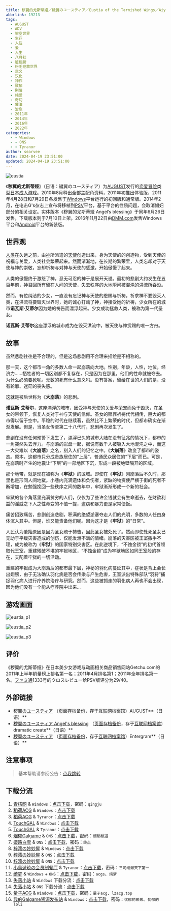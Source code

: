 ```yaml
---
title: 秽翼的尤斯蒂娅／穢翼のユースティア／Eustia of the Tarnished Wings／Aiyoku no Eustia／脏翅膀
abbrlink: 19213
tags:
  - AUGUST
  - ADV
  - 架空世界
  - 生存
  - 人性
  - 爱
  - 人生
  - 八月社
  - 脏翅膀
  - 粉毛拯救世界
  - 意义
  - 汉化
  - 神作
  - 致郁
  - 剧情
  - 纯爱
  - 奇幻
  - 催泪
  - 治愈
  - 2011年
  - 2014年
  - 2016年
  - 2022年
categories:
  - - Windows
  - - ONS
  - - Tyranor
author: searvee
date: 2024-04-19 23:51:00
updated: 2024-04-19 23:51:00
---
```


![eustia](https://unpkg.com/galgame/img/eustia.webp)

《**秽翼的尤斯蒂娅**》（日语：穢翼のユースティア）为[AUGUST](https://zh.wikipedia.org/wiki/AUGUST)发行的[恋爱冒险](https://zh.wikipedia.org/wiki/戀愛冒險)类型[日本成人游戏](https://zh.wikipedia.org/wiki/日本成人遊戲)。2010年8月释出全部主配角资料，2011年初推出体验版，2011年4月28日和7月29日各发售于[Windows](https://zh.wikipedia.org/wiki/Windows)平台运行的初回版和通常版。2014年2月，在电击G's杂志上宣布将移植到[PSV](https://zh.wikipedia.org/wiki/PlayStation_Vita)平台，基于平台的性质问题，会取消娼妇部分的相关设定。实体版本《秽翼的尤斯蒂娅 Angel’s blessing》于同年6月26日发售，下载版本则于7月10日上架。2016年11月22日由[DMM.com](https://zh.wikipedia.org/wiki/DMM.com)发售Windows平台和[Android](https://zh.wikipedia.org/wiki/Android)平台的新装版。

<!-- more -->

## 世界观

[人类](https://zh.wikipedia.org/wiki/人類)在久远之前，由[神](https://zh.wikipedia.org/wiki/神)所派遣的[天使](https://zh.wikipedia.org/wiki/天使)创造出来，身为天使的的创造物，受到天使的祝福与关爱，人类社会繁荣起来。然而渐渐地，在长期的繁荣里，人类忘却对于天使与神的崇敬，忘却祈祷与对神与天使的感激，开始傲慢了起来。

人类的傲慢终于激怒了神，忍无可忍的神于是展开天谴。最初的悲剧大约发生在五百年前，神召回所有留在人间的天使，失去秩序的大地瞬间被混沌的洪流所吞没。

然而，有位纯洁的少女，一直没有忘记神与天使的恩赐与祈祷，祈求神不要毁灭人类，在洪流将要毁灭世界时，她的诚心打动了神，神接受她的祈祷，少女所在的城市**诺瓦斯·艾蒂尔**因为她的祷告而漂浮起来。少女成功拯救人类，被称为第一代圣女。

**诺瓦斯·艾蒂尔**这座漂浮的城市成为在毁灭洪流中，被天使与神赏赐的唯一方舟。

## 故事

虽然悲剧往往是不合理的，但是这场悲剧用不合理来描绘是不相称的。

那一天，这个都市一角的多数人命一起崩落向大地。性别，年龄，人性，地位，经济力……牺牲者的一切区别都不复存在，只是因为在那里，他们的性命就被夺去。为什么必须要[死](https://zh.wikipedia.org/wiki/死)呢。无数的死有什么意义吗。没有答案，留给在世的人们的是，没有轮廓、迷茫的丧失感。

这就是被后世称为《**大崩落**》的悲剧。

**诺瓦斯·艾蒂尔**，这座漂浮的城市，因受神与天使的关爱与荣宠而免于毁灭，在圣女的带领下，恢复人类对于神与天使的信仰。圣女的赎罪祈祷代代相传，巨大的都市得以留于空中。平稳的时代在继续著，虽然比不上繁荣的时代，但都市确实在渐渐发展。但是，当圣女传至第二十八代时，悲剧再次发生了。

悲剧在没有任何预警下发生了，漂浮已久的城市大陆在没有征兆的情况下，都市的一角突然失去浮力。与崩落的岩盘一起，据说有数千人被吸入大地混沌之中，而这一大灾难以《**大崩落**》之名，刻入人们的记忆之中。《**大崩落**》改变了都市的姿态。原本，这都市只分成贵族居住的“上层”，普通民众居住的“下层”而已。可是，在崩落时产生的地震让“下层”的一部地区下沉，形成一段被绝壁隔开的区域。

那个地带，就是现在被称为《**牢狱**》的区域。即使在《**牢狱**》刚崩落后不久时，那里也是形同人间地狱。小巷内充满遗体和负伤者，紧缺的物资使尸横于街的死者不断增加，在勉强挽回一些秩序之间的数年中，牢狱渐渐形成一个新的社会。 　

牢狱的各个角落里充满贫穷的人们，仅仅为了些许金钱就会有生命逝去，在财欲利益的淫威之下人之性命变的不值一提，盗窃和暴力更是家常便饭。

痛苦招致痛苦，悲剧创造悲剧，积满的绝望淤塞夺走人们的光明，多数的人任由身体沉入其中。但是，谁又能责备他们呢。因为这才是《**牢狱**》的“日常”。

人民认为肇始原因是因为圣女疏于祷告，因此圣女被处死了。然而即使处死圣女已无助于平缓灾害造成的创伤，仅能发泄不满的情绪。崩落的灾害区被王室撒手不理，成为被称为《**牢狱**》的国家特别灾害区。在此逆境下，“不蚀金锁”的初代首领取代王室，重建残破不堪的牢狱地区，“不蚀金锁”成为牢狱地区如同王室般的存在，支配着牢狱的一切活动。

重建的牢狱成为大崩落后的都市最下层，神秘的羽化病蔓延其中，症状是背上会长出翅膀，由于无法确认羽化病是否会传染与产生危害，王室派出特殊部队“羽狩”捕捉羽化病人进行疗养院治疗与研究。然而，这些被抓走的羽化病人再也不会出现，因为他们没有一个能从疗养院中出来...

## 游戏画面

![eustia_p1](https://unpkg.com/galgame/img/eustia_p1.webp)

![eustia_p2](https://unpkg.com/galgame/img/eustia_p2.webp)

![eustia_p3](https://unpkg.com/galgame/img/eustia_p3.webp)

## 评价

《秽翼的尤斯蒂娅》在日本美少女游戏与动画相关商品销售网站Getchu.com的2011年上半年销量榜上排名第一名；2011年4月排名第1；2011年全年排名第一名。[ファミ通](https://zh.wikipedia.org/wiki/ファミ通)1333号的クロスレビュー给PSV版评分为29/40。

## 外部链接

- [秽翼のユースティア](http://august-soft.com/eustia/index.html) （[页面存档备份](https://web.archive.org/web/20200511073520/http://august-soft.com/eustia/index.html)，存于[互联网档案馆](https://zh.wikipedia.org/wiki/互联网档案馆)）AUGUST**（日语）**
- [秽翼のユースティア Angel's blessing](http://dramaticcreate.com/eustia/) （[页面存档备份](https://web.archive.org/web/20200918050028/http://dramaticcreate.com/eustia/)，存于[互联网档案馆](https://zh.wikipedia.org/wiki/互联网档案馆)）dramatic create**（日语）**
- [秽翼のユースティア](http://www.entergram.co.jp/eustia/index.html) （[页面存档备份](https://web.archive.org/web/20220622130809/http://www.entergram.co.jp/eustia/index.html)，存于[互联网档案馆](https://zh.wikipedia.org/wiki/互联网档案馆)）Entergram**（日语）**

## 注意事项

> 基本帮助请参阅公告：[点我跳转](/p/announcement/)

## 下载分流

1. [青桔网](https://qingju.org/) & `Windows`：[点击下载](https://www.qingju.org/archives/3841)，密码：`qingju`
2. [稻荷ACG](https://sakustar.moe/) & `Windows`：[点击下载](https://sakustar.top/art/366)
3. [稻荷ACG](https://sakustar.moe/) & `Tyranor`：[点击下载](https://sakustar.top/art/6025)
4. [TouchGAL](https://www.touchgal.com/) & `Windows`：[点击下载](https://pan.touchgal.net/s/R1Bh7)
5. [TouchGAL](https://www.touchgal.com/) & `Tyranor`：[点击下载](https://pan.touchgal.net/s/VWwcd)
6. [烟郁Galgame](https://yanyugal.top/) & `ONS`：[点击下载](https://yanyugal.top/d/disk1/%E5%B0%8F%E5%B0%8F%E7%9A%84%E5%88%86%E4%BA%AB%EF%BC%88PC%EF%BC%86%E5%AE%89%E5%8D%93%EF%BC%89/%E5%AE%89%E5%8D%93/ons/%E7%A7%BD%E7%BF%BC%E7%9A%84%E5%B0%A4%E6%96%AF%E8%92%82%E5%A8%85.7z)，密码：`烟郁频道`
7. [姬路白雪](https://pan.jlbx.xyz/) & `ONS`：[点击下载](https://pan.jlbx.xyz/?s=%E7%A7%BD%E7%BF%BC%E7%9A%84%E5%B0%A4%E6%96%AF%E8%92%82%E5%A8%85)，密码：`终点`
8. [梓澪の妙妙屋](https://zi0.cc/) & `Windows`：[点击下载](https://zi0.cc/.%E3%80%90%E5%A4%8F%E9%A3%8E%E3%80%91/.%E3%80%90%E5%A4%8F%E9%A3%8E-1%E3%80%91/AVG%EF%BC%88%E8%A7%86%E8%A7%89%E5%B0%8F%E8%AF%B4%EF%BC%89/%E3%80%90PC%E3%80%91/%E3%80%90PC%E3%80%91%E7%A7%BD%E7%BF%BC%E7%9A%84%E5%B0%A4%E6%96%AF%E8%92%82%E5%A8%85?from=search)
9. [梓澪の妙妙屋](https://zi0.cc/) & `ONS`：[点击下载](https://zi0.cc/%60%E3%80%90%E5%BD%92%20%E6%A1%A3%E3%80%91/%E3%80%90ONS%E5%90%88%E9%9B%86%E3%80%91/[August]%E7%A7%BD%E7%BF%BC%E7%9A%84%E5%B0%A4%E6%96%AF%E8%92%82%E5%A8%85.7z?from=search)
10. [梓澪の妙妙屋](https://zi0.cc/) & `ONS`：[点击下载](https://zi0.cc/.%E3%80%90%E5%A4%8F%E9%A3%8E%E3%80%91/.%E3%80%90%E5%A4%8F%E9%A3%8E-1%E3%80%91/%E5%AE%89%E5%8D%93/ONS/%E3%80%90ONS%E3%80%91%E7%A7%BD%E7%BF%BC%E7%9A%84%E5%B0%A4%E6%96%AF%E8%92%82%E5%A8%85.7z?from=search)
11. [小鳥遊暁の会员制餐厅](https://t-satoru.top/) & `Tyranor`：[点击下载](https://pan.t-satoru.top/d/ode5/Galgames/%E3%80%90%E8%87%AA%E5%B0%81%E5%8C%85%E3%80%91%E5%8E%9F%E5%88%9B%E4%BD%9C%E5%93%81/%E8%84%8F%E7%BF%85%E8%86%80/Ar_%E6%9E%AB%E7%AC%9B_%E8%84%8F%E7%BF%85%E8%86%80_od.rar)，密码：`三司绫濑天下第一`
12. [绮梦](https://acgs.one/) & `Windows` + `ONS`：[点击下载](https://acgs.one/down_html/?url=game/%E7%A7%BD%E7%BF%BC%E7%9A%84%E5%B0%A4%E6%96%AF%E8%92%82%E5%A8%85&name=%E7%A7%BD%E7%BF%BC%E7%9A%84%E5%B0%A4%E6%96%AF%E8%92%82%E5%A8%85)，密码：`acgs`、`绮梦`
13. [失落小站](https://www.shinnku.com/) & `Windows` 下载分流：[点击下载](https://www.shinnku.com/api/download/0/win/%E7%A7%BD%E7%BF%BC%E7%9A%84%E5%B0%A4%E6%96%AF%E8%92%82%E5%A8%85.7z)
14. [失落小站](https://www.shinnku.com/) & `ONS` 下载分流：[点击下载](https://www.shinnku.com/api/download/0/ons/%E7%A7%BD%E7%BF%BC%E7%9A%84%E5%B0%A4%E6%96%AF%E8%92%82%E5%A8%85.zip)
15. [量子ACG](https://lzacg.org/) & `Windows`：[点击下载](https://lzacg.org/527)，密码：`量子acg`、`lzacg.top`
16. [我的Galgame资源发布站](https://www.ttloli.com/) & `Windows`：[点击下载](https://www.ttloli.com/huiyideyousidiyahuiyideyousidiya.html)，密码：`忧郁的弟弟`、`忧郁的loli`
